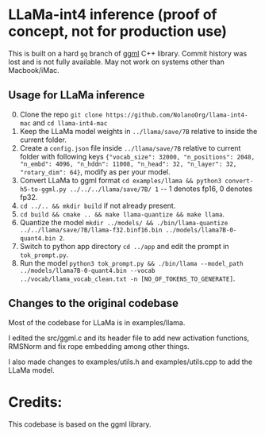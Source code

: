 # LLaMa-int4 inference (proof of concept, not for production use)

This is built on a hard `gq` branch of [ggml](https://github.com/ggerganov/ggml) C++ library. Commit history was lost and is not fully available. May not work on systems other than Macbook/iMac.

## Usage for LLaMa inference

0. Clone the repo `git clone https://github.com/NolanoOrg/llama-int4-mac` and `cd llama-int4-mac`
1. Keep the LLaMa model weights in `../llama/save/7B` relative to inside the current folder.
2. Create a `config.json` file inside `../llama/save/7B` relative to current folder with following keys `{"vocab_size": 32000, "n_positions": 2048, "n_embd": 4096, "n_hddn": 11008, "n_head": 32, "n_layer": 32, "rotary_dim": 64}`, modify as per your model.
3. Convert LLaMa to ggml format `cd examples/llama && python3 convert-h5-to-ggml.py ../../../llama/save/7B/ 1` -- 1 denotes fp16, 0 denotes fp32.
4. `cd ../.. && mkdir build` if not already present.
5. `cd build && cmake .. && make llama-quantize && make llama`.
6. Quantize the model `mkdir ../models/ && ./bin/llama-quantize ../../llama/save/7B/llama-f32.binf16.bin ../models/llama7B-0-quant4.bin 2`.
7. Switch to python app directory `cd ../app` and edit the prompt in `tok_prompt.py`.
8. Run the model `python3 tok_prompt.py && ./bin/llama --model_path ../models/llama7B-0-quant4.bin --vocab ../vocab/llama_vocab_clean.txt -n [NO_OF_TOKENS_TO_GENERATE]`.

## Changes to the original codebase

Most of the codebase for LLaMa is in examples/llama.

I edited the src/ggml.c and its header file to add new activation functions, RMSNorm and fix rope embedding among other things.

I also made changes to examples/utils.h and examples/utils.cpp to add the LLaMa model.

# Credits:

This codebase is based on the ggml library.

